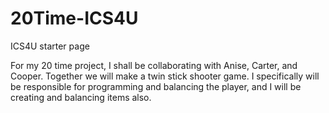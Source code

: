 # 20Time-ICS4U
ICS4U starter page

For my 20 time project, I shall be collaborating with Anise, Carter, and Cooper. Together we will make a twin stick shooter game. I specifically will be responsible for programming and balancing the player, and I will be creating and balancing items also.
